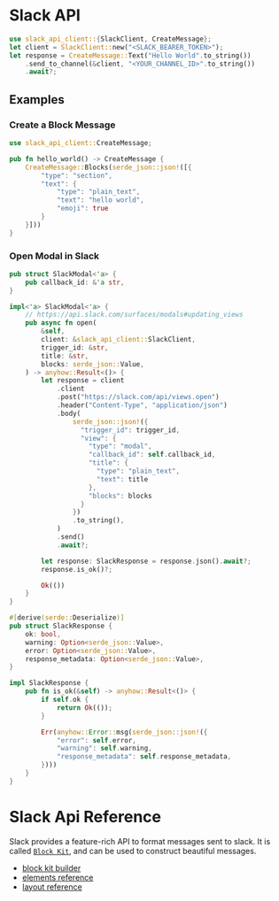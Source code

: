 # Slack API

```rust
use slack_api_client::{SlackClient, CreateMessage};
let client = SlackClient::new("<SLACK_BEARER_TOKEN>");
let response = CreateMessage::Text("Hello World".to_string())
    .send_to_channel(&client, "<YOUR_CHANNEL_ID>".to_string())
    .await?;
```

## Examples

### Create a Block Message

```rust
use slack_api_client::CreateMessage;

pub fn hello_world() -> CreateMessage {
    CreateMessage::Blocks(serde_json::json!([{
        "type": "section",
        "text": {
            "type": "plain_text",
            "text": "hello world",
            "emoji": true
        }
    }]))
}
```

### Open Modal in Slack

```rust
pub struct SlackModal<'a> {
    pub callback_id: &'a str,
}

impl<'a> SlackModal<'a> {
    // https://api.slack.com/surfaces/modals#updating_views
    pub async fn open(
        &self,
        client: &slack_api_client::SlackClient,
        trigger_id: &str,
        title: &str,
        blocks: serde_json::Value,
    ) -> anyhow::Result<()> {
        let response = client
            .client
            .post("https://slack.com/api/views.open")
            .header("Content-Type", "application/json")
            .body(
                serde_json::json!({
                  "trigger_id": trigger_id,
                  "view": {
                    "type": "modal",
                    "callback_id": self.callback_id,
                    "title": {
                      "type": "plain_text",
                      "text": title
                    },
                    "blocks": blocks
                  }
                })
                .to_string(),
            )
            .send()
            .await?;

        let response: SlackResponse = response.json().await?;
        response.is_ok()?;

        Ok(())
    }
}

#[derive(serde::Deserialize)]
pub struct SlackResponse {
    ok: bool,
    warning: Option<serde_json::Value>,
    error: Option<serde_json::Value>,
    response_metadata: Option<serde_json::Value>,
}

impl SlackResponse {
    pub fn is_ok(&self) -> anyhow::Result<()> {
        if self.ok {
            return Ok(());
        }

        Err(anyhow::Error::msg(serde_json::json!({
            "error": self.error,
            "warning": self.warning,
            "response_metadata": self.response_metadata,
        })))
    }
}

```

# Slack Api Reference

Slack provides a feature-rich API to format messages sent to slack. It is called [`Block Kit`](https://api.slack.com/block-kit), and can be used to construct beautiful messages.

- [block kit builder](https://app.slack.com/block-kit-builder/)
- [elements reference](https://api.slack.com/reference/block-kit/block-elements#button)
- [layout reference](https://api.slack.com/reference/block-kit/blocks)
